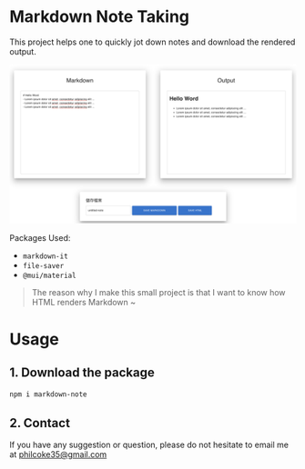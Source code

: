 # Markdown Note Taking 

This project helps one to quickly jot down notes and download the rendered output.

![Form Appearance](./md-note-taking.png)

Packages Used:

- `markdown-it`
- `file-saver`
- `@mui/material`

> The reason why I make this small project is that I want to know how HTML renders Markdown ~


# Usage

## 1. Download the package

```bash
npm i markdown-note
```
 
## 2. Contact

If you have any suggestion or question, please do not hesitate to email me at philcoke35@gmail.com
